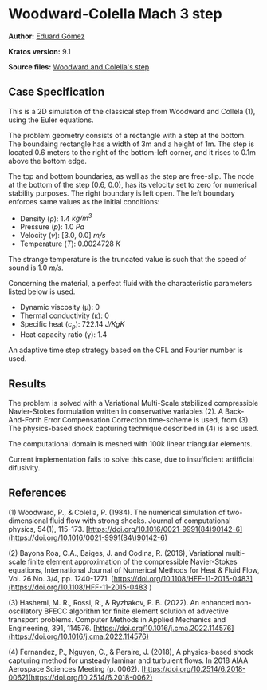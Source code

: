 # Woodward-Colella Mach 3 step

**Author:** [Eduard Gómez](https://github.com/EduardGomezEscandell)

**Kratos version:** 9.1

**Source files:** [Woodward and Colella's step](https://github.com/KratosMultiphysics/Examples/tree/master/fluid_dynamics/validation/compressible_step_woodward_colella/source)

## Case Specification
This is a 2D simulation of the classical step from Woodward and Collela (1), using the Euler equations.

The problem geometry consists of a rectangle with a step at the bottom. The boundaing rectangle has a width of 3m and a height of 1m. The step is located 0.6 meters to the right of the bottom-left corner, and it rises to 0.1m above the bottom edge.

The top and bottom boundaries, as well as the step are free-slip. The node at the bottom of the step (0.6, 0.0), has its velocity set to zero for numerical stability purposes. The right boundary is left open. The left boundary enforces same values as the initial conditions:
* Density (&rho;): 1.4 _kg/m<sup>3</sup>_
* Pressure (_p_): 1.0 _Pa_
* Velocity (_v_): [3.0, 0.0] _m/s_
* Temperature (_T_): 0.0024728 _K_

The strange temperature is the truncated value is such that the speed of sound is 1.0 _m/s_.

Concerning the material, a perfect fluid with the characteristic parameters listed below is used.
* Dynamic viscosity (&mu;): 0
* Thermal conductivity (&kappa;): 0
* Specific heat (_c<sub>p</sub>_): 722.14 _J/KgK_
* Heat capacity ratio (&gamma;): 1.4

An adaptive time step strategy based on the CFL and Fourier number is used.

## Results
The problem is solved with a Variational Multi-Scale stabilized compressible Navier-Stokes formulation written in conservative variables (2). A Back-And-Forth Error Compensation Correction time-scheme is used, from (3). The physics-based shock capturing technique described in (4) is also used.

The computational domain is meshed with 100k linear triangular elements.

Current implementation fails to solve this case, due to insufficient artifficial difusivity.


## References
(1) Woodward, P., & Colella, P. (1984). The numerical simulation of two-dimensional fluid flow with strong shocks. Journal of computational physics, 54(1), 115-173. [https://doi.org/10.1016/0021-9991(84)90142-6](https://doi.org/10.1016/0021-9991(84\)90142-6)

(2) Bayona Roa, C.A., Baiges, J. and Codina, R. (2016), Variational multi-scale finite element approximation of the compressible Navier-Stokes equations, International Journal of Numerical Methods for Heat & Fluid Flow, Vol. 26 No. 3/4, pp. 1240-1271. [https://doi.org/10.1108/HFF-11-2015-0483](https://doi.org/10.1108/HFF-11-2015-0483 )

(3) Hashemi, M. R., Rossi, R., & Ryzhakov, P. B. (2022). An enhanced non-oscillatory BFECC algorithm for finite element solution of advective transport problems. Computer Methods in Applied Mechanics and Engineering, 391, 114576. [https://doi.org/10.1016/j.cma.2022.114576](https://doi.org/10.1016/j.cma.2022.114576)

(4) Fernandez, P., Nguyen, C., & Peraire, J. (2018), A physics-based shock capturing method for unsteady laminar and turbulent flows. In 2018 AIAA Aerospace Sciences Meeting (p. 0062). [https://doi.org/10.2514/6.2018-0062](https://doi.org/10.2514/6.2018-0062)
